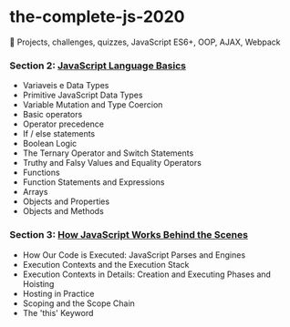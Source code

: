 # the-complete-js-2020
:beer: Projects, challenges, quizzes, JavaScript ES6+, OOP, AJAX, Webpack

### Section 2: [JavaScript Language Basics](./2-js-basics)

- Variaveis e Data Types
- Primitive JavaScript Data Types
- Variable Mutation and Type Coercion
- Basic operators
- Operator precedence
- If / else statements
- Boolean Logic
- The Ternary Operator and Switch Statements
- Truthy and Falsy Values and Equality Operators
- Functions
- Function Statements and Expressions
- Arrays
- Objects and Properties
- Objects and Methods

### Section 3: [How JavaScript Works Behind the Scenes](./3-how-JS-works)

- How Our Code is Executed: JavaScript Parses and Engines
- Execution Contexts and the Execution Stack
- Execution Contexts in Details: Creation and Executing Phases and Hoisting
- Hosting in Practice
- Scoping and the Scope Chain
- The 'this' Keyword
